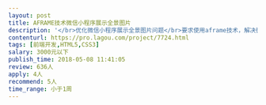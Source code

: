 ```yaml
---                
layout: post       
title: AFRAME技术微信小程序展示全景图片           
description: '</br>优化微信小程序展示全景图片问题</br>要求使用aframe技术，解决微信上的全景显示问题，加载显示慢友好，显示更通畅。</br>如已有其他技术能在微信小程序展示全景图片，也可以。属于特定问题解决，小项目，会弄的个人来，出价300元！</br>'     
contenturl: https://pro.lagou.com/project/7724.html      
tags: [前端开发,HTML5,CSS3]            
salary: 3000元以下          
publish_time: 2018-05-08 11:41:05         
review: 636人                   
apply: 4人                   
recommend: 5人                   
time_range: 小于1周              
---                 
```

